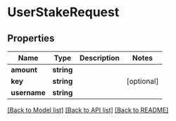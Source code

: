 # UserStakeRequest

## Properties
Name | Type | Description | Notes
------------ | ------------- | ------------- | -------------
**amount** | **string** |  | 
**key** | **string** |  | [optional] 
**username** | **string** |  | 

[[Back to Model list]](../README.md#documentation-for-models) [[Back to API list]](../README.md#documentation-for-api-endpoints) [[Back to README]](../README.md)


